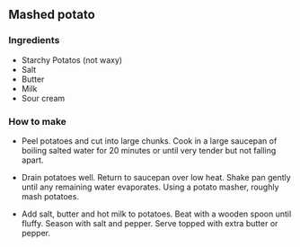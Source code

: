 ## Mashed potato

### Ingredients

- Starchy Potatos (not waxy)
- Salt
- Butter
- Milk
- Sour cream

### How to make

- Peel potatoes and cut into large chunks. Cook in a large saucepan of boiling salted water for 20 minutes or until very tender but not falling apart.

- Drain potatoes well. Return to saucepan over low heat. Shake pan gently until any remaining water evaporates. Using a potato masher, roughly mash potatoes.

- Add salt, butter and hot milk to potatoes. Beat with a wooden spoon until fluffy. Season with salt and pepper. Serve topped with extra butter or pepper.
